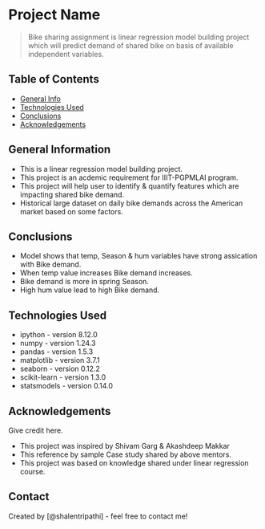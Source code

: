 # Project Name
> Bike sharing assignment is linear regression model building project which will predict demand of shared bike on basis of available independent variables.


## Table of Contents
* [General Info](#general-information)
* [Technologies Used](#technologies-used)
* [Conclusions](#conclusions)
* [Acknowledgements](#acknowledgements)

<!-- You can include any other section that is pertinent to your problem -->

## General Information
- This is a linear regression model building project.
- This project is an acdemic requirement for IIIT-PGPMLAI program.
- This project will help user to identify & quantify features which are impacting shared bike demand.
- Historical large dataset on daily bike demands across the American market based on some factors. 

<!-- You don't have to answer all the questions - just the ones relevant to your project. -->

## Conclusions
- Model shows that temp, Season & hum variables have strong assication with Bike demand.
- When temp value increases Bike demand increases.
- Bike demand is more in spring Season.
- High hum value lead to high Bike demand.

<!-- You don't have to answer all the questions - just the ones relevant to your project. -->


## Technologies Used
- ipython - version 8.12.0
- numpy   - version 1.24.3
- pandas - version 1.5.3
- matplotlib - version 3.7.1
- seaborn - version 0.12.2
- scikit-learn - version 1.3.0
- statsmodels - version 0.14.0

<!-- As the libraries versions keep on changing, it is recommended to mention the version of library used in this project -->

## Acknowledgements
Give credit here.
- This project was inspired by Shivam Garg & Akashdeep Makkar 
- This reference by sample Case study shared by above mentors.
- This project was based on knowledge shared under linear regression course.


## Contact
Created by [@shalentripathi] - feel free to contact me!


<!-- Optional -->
<!-- ## License -->
<!-- This project is open source and available under the [... License](). -->

<!-- You don't have to include all sections - just the one's relevant to your project -->